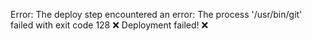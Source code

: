 Error: The deploy step encountered an error: The process '/usr/bin/git' failed with exit code 128 ❌
Deployment failed! ❌